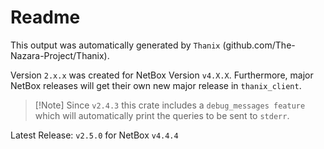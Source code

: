 # Readme

This output was automatically generated by `Thanix`
(github.com/The-Nazara-Project/Thanix).

Version `2.x.x` was created for NetBox Version `v4.X.X`. Furthermore, major
NetBox releases will get their own new major release in `thanix_client`.

> [!Note] Since `v2.4.3` this crate includes a `debug_messages feature` which
> will automatically print the queries to be sent to `stderr`.

Latest Release: `v2.5.0` for NetBox `v4.4.4`
